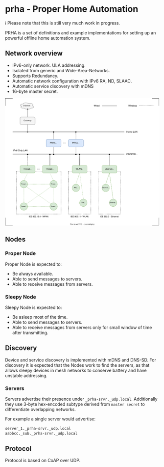 # prha - Proper Home Automation

ℹ️ Please note that this is still very much work in progress.

PRHA is a set of definitions and example implementations for setting up an powerful offline home automation system.

## Network overview

- IPv6-only network. ULA addressing.
- Isolated from generic and Wide-Area-Networks.
- Supports Redundancy.
- Automatic network configuration with IPv6 RA, ND, SLAAC.
- Automatic service discovery with mDNS
- 16-byte master secret.

![PRHA Network Overview](./prha-network-overview.drawio.svg)

## Nodes

### Proper Node

Proper Node is expected to:
- Be always available.
- Able to send messages to servers.
- Able to receive messages from servers.

### Sleepy Node

Sleepy Node is expected to:
- Be asleep most of the time.
- Able to send messages to servers.
- Able to receive messages from servers only for small window of time after transmitting.

## Discovery

Device and service discovery is implemented with mDNS and DNS-SD. For discovery it is expected that the Nodes work to find the servers, 
as that allows sleepy devices in mesh networks to conserve battery and have unstable addressing.

### Servers

Servers advertise their presence under ```_prha-srvr._udp.local```. Additionally they use 3-byte hex-encoded subtype derived
from ```master secret``` to differentiate overlapping networks.

For example a single server would advertise:
```
server_1._prha-srvr._udp.local
aabbcc._sub._prha-srvr._udp.local
```

## Protocol

Protocol is based on CoAP over UDP.
